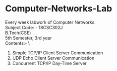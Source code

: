 # Computer-Networks-Lab
Every week labwork of Computer Networks.\
Subject Code: - 18CSC302J\
B.Tech(CSE)\
5th Semester, 3rd year\
Contents:- \
  1. Simple TCP/IP Client Server Communication
  2. UDP Echo Client Server Communication
  3. Concurrent TCP/IP Day-Time Server

</p>
